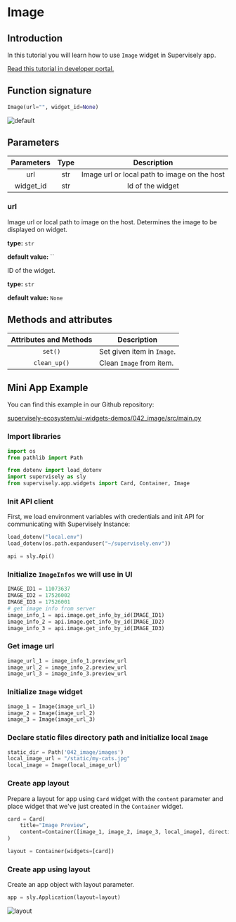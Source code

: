 # Image

## Introduction

In this tutorial you will learn how to use `Image` widget in Supervisely app.

[Read this tutorial in developer portal.](https://developer.supervise.ly/app-development/apps-with-gui/Image)

## Function signature

```python
Image(url="", widget_id=None)
```

![default](https://user-images.githubusercontent.com/120389559/218754874-8b1da0a5-10cb-4384-93ac-8202206a1f56.png)

## Parameters

| Parameters | Type |                 Description                  |
| :--------: | :--: | :------------------------------------------: |
|    url     | str  | Image url or local path to image on the host |
| widget_id  | str  |               Id of the widget               |

### url

Image url or local path to image on the host. Determines the image to be displayed on widget.

**type:** `str`

**default value:** ``

ID of the widget.

**type:** `str`

**default value:** `None`

## Methods and attributes

| Attributes and Methods | Description                |
| :--------------------: | -------------------------- |
|        `set()`         | Set given item in `Image`. |
|      `clean_up()`      | Clean `Image` from item.   |

## Mini App Example

You can find this example in our Github repository:

[supervisely-ecosystem/ui-widgets-demos/042_image/src/main.py](https://github.com/supervisely-ecosystem/ui-widgets-demos/blob/master/042_image/src/main.py)

### Import libraries

```python
import os
from pathlib import Path

from dotenv import load_dotenv
import supervisely as sly
from supervisely.app.widgets import Card, Container, Image
```

### Init API client

First, we load environment variables with credentials and init API for communicating with Supervisely Instance:

```python
load_dotenv("local.env")
load_dotenv(os.path.expanduser("~/supervisely.env"))

api = sly.Api()
```

### Initialize `ImageInfos` we will use in UI

```python
IMAGE_ID1 = 11073637
IMAGE_ID2 = 17526002
IMAGE_ID3 = 17526001
# get image info from server
image_info_1 = api.image.get_info_by_id(IMAGE_ID1)
image_info_2 = api.image.get_info_by_id(IMAGE_ID2)
image_info_3 = api.image.get_info_by_id(IMAGE_ID3)
```

### Get image url

```python
image_url_1 = image_info_1.preview_url
image_url_2 = image_info_2.preview_url
image_url_3 = image_info_3.preview_url
```

### Initialize `Image` widget

```python
image_1 = Image(image_url_1)
image_2 = Image(image_url_2)
image_3 = Image(image_url_3)
```

### Declare static files directory path and initialize local `Image`

```python
static_dir = Path('042_image/images')
local_image_url = "/static/my-cats.jpg"
local_image = Image(local_image_url)
```

### Create app layout

Prepare a layout for app using `Card` widget with the `content` parameter and place widget that we've just created in the `Container` widget.

```python
card = Card(
    title="Image Preview",
    content=Container([image_1, image_2, image_3, local_image], direction="horizontal"),
)

layout = Container(widgets=[card])
```

### Create app using layout

Create an app object with layout parameter.

```python
app = sly.Application(layout=layout)
```

![layout](https://user-images.githubusercontent.com/120389559/218758403-0fca4434-207f-4d1a-b5f4-5e65268efcee.png)
